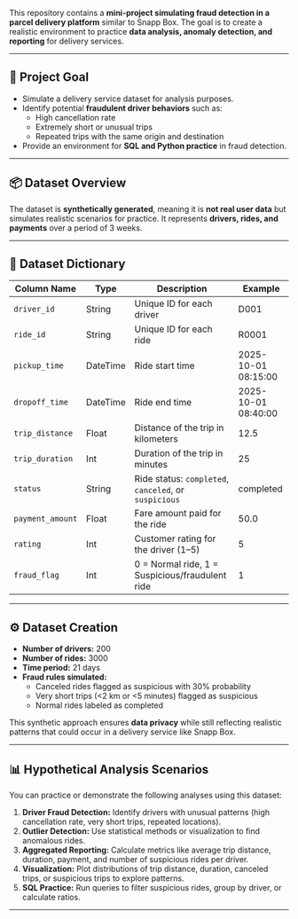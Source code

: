 This repository contains a **mini-project simulating fraud detection in a parcel delivery platform** similar to Snapp Box. The goal is to create a realistic environment to practice **data analysis, anomaly detection, and reporting** for delivery services.

---

## 🎯 Project Goal
- Simulate a delivery service dataset for analysis purposes.
- Identify potential **fraudulent driver behaviors** such as:
  - High cancellation rate
  - Extremely short or unusual trips
  - Repeated trips with the same origin and destination
- Provide an environment for **SQL and Python practice** in fraud detection.

---

## 📦 Dataset Overview
The dataset is **synthetically generated**, meaning it is **not real user data** but simulates realistic scenarios for practice. It represents **drivers, rides, and payments** over a period of 3 weeks.

---

## 🔹 Dataset Dictionary

| Column Name       | Type        | Description                                                   | Example |
|------------------|------------|---------------------------------------------------------------|---------|
| `driver_id`       | String     | Unique ID for each driver                                     | D001    |
| `ride_id`         | String     | Unique ID for each ride                                       | R0001   |
| `pickup_time`     | DateTime   | Ride start time                                               | 2025-10-01 08:15:00 |
| `dropoff_time`    | DateTime   | Ride end time                                                 | 2025-10-01 08:40:00 |
| `trip_distance`   | Float      | Distance of the trip in kilometers                             | 12.5    |
| `trip_duration`   | Int        | Duration of the trip in minutes                                 | 25      |
| `status`          | String     | Ride status: `completed`, `canceled`, or `suspicious`        | completed |
| `payment_amount`  | Float      | Fare amount paid for the ride                                  | 50.0    |
| `rating`          | Int        | Customer rating for the driver (1–5)                           | 5       |
| `fraud_flag`      | Int        | 0 = Normal ride, 1 = Suspicious/fraudulent ride               | 1       |

---

## ⚙️ Dataset Creation
- **Number of drivers:** 200  
- **Number of rides:** 3000  
- **Time period:** 21 days  
- **Fraud rules simulated:**
  - Canceled rides flagged as suspicious with 30% probability
  - Very short trips (<2 km or <5 minutes) flagged as suspicious
  - Normal rides labeled as completed

This synthetic approach ensures **data privacy** while still reflecting realistic patterns that could occur in a delivery service like Snapp Box.

---

## 📊 Hypothetical Analysis Scenarios
You can practice or demonstrate the following analyses using this dataset:

1. **Driver Fraud Detection:** Identify drivers with unusual patterns (high cancellation rate, very short trips, repeated locations).  
2. **Outlier Detection:** Use statistical methods or visualization to find anomalous rides.  
3. **Aggregated Reporting:** Calculate metrics like average trip distance, duration, payment, and number of suspicious rides per driver.  
4. **Visualization:** Plot distributions of trip distance, duration, canceled trips, or suspicious trips to explore patterns.  
5. **SQL Practice:** Run queries to filter suspicious rides, group by driver, or calculate ratios.

---
